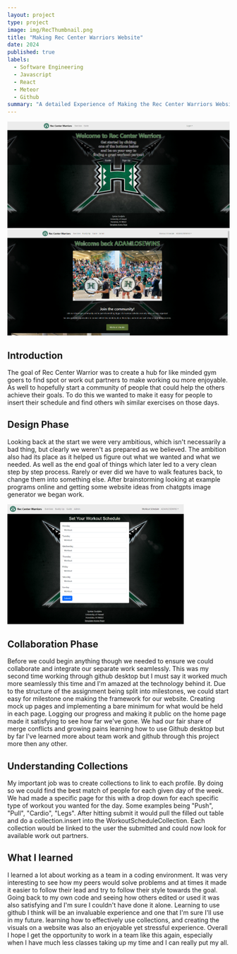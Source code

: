 ```yaml
---
layout: project
type: project
image: img/RecThumbnail.png
title: "Making Rec Center Warriors Website"
date: 2024
published: true
labels:
  - Software Engineering
  - Javascript
  - React
  - Meteor
  - Github
summary: "A detailed Experience of Making the Rec Center Warriors Website, working as a team collaboratively tackling issues in software engineering"
---
```


<div class="text-center p-4">
  <img width="700px" src="../img/RecCenterLandingPage.png" class="img-thumbnail" >
  <img width="700px" src="/img/LandingSigninPage.png" class="img-thumbnail" >
</div>

## Introduction
The goal of Rec Center Warrior was to create a hub for like minded gym goers to find spot or work out partners to make working ou more enjoyable. As well to hopefully start a community of people that could help the others achieve their goals. To do this we wanted to make it easy for people to insert their schedule and find others wih similar exercises on those days.

## Design Phase
Looking back at the start we were very ambitious, which isn't necessarily a bad thing, but clearly we weren't as prepared as we believed. The ambition also had its place as it helped us figure out what we wanted and what we needed. As well as the end goal of things which later led to a very clean step by step process. Rarely or ever did we have to walk features back, to change them into something else. After brainstorming looking at example programs online and getting some website ideas from chatgpts image generator we began work.

<img width="400px" class="rounded float-start pe-4" src="../img/WorkoutSchedulePage.png">

## Collaboration Phase
Before we could begin anything though we needed to ensure we could collaborate and integrate our separate work seamlessly. This was my second time working through github desktop but I must say it worked much more seamlessly this time and I'm amazed at the technology behind it. Due to the structure of the assignment being split into milestones, we could start easy for milestone one making the framework for our website. Creating mock up pages and implementing a bare minimum for what would be held in each page. Logging our progress and making it public on the home page made it satisfying to see how far we've gone. We had our fair share of merge conflicts and growing pains learning how to use Github desktop but by far I've learned more about team work and github through this project more then any other.

## Understanding Collections
My important job was to create collections to link to each profile. By doing so we could find the best match of people for each given day of the week. We had made a specific page for this with a drop down for each specific type of workout you wanted for the day. Some examples being "Push", "Pull", "Cardio", "Legs". After hitting submit it would pull the filled out table and do a collection.insert into the WorkoutScheduleCollection. Each collection would be linked to the user the submitted and could now look for available work out partners.

## What I learned
I learned a lot about working as a team in a coding environment. It was very interesting to see how my peers would solve problems and at times it made it easier to follow their lead and try to follow their style towards the goal. Going back to my own code and seeing how others edited or used it was also satisfying and I'm sure I couldn't have done it alone. Learning to use github I think will be an invaluable experience and one that I'm sure I'll use in my future. learning how to effectively use collections, and creating the visuals on a website was also an enjoyable yet stressful experience. Overall I hope I get the opportunity to work in a team like this again, especially when I have much less classes taking up my time and I can really put my all.


